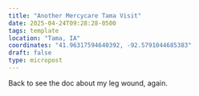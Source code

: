 ```yaml
---
title: "Another Mercycare Tama Visit"
date: 2025-04-24T09:28:28-0500
tags: template
location: "Tama, IA"
coordinates: "41.96317594640392, -92.5791044685383"
draft: false
type: micropost
---
```

Back to see the doc about my leg wound, again.
